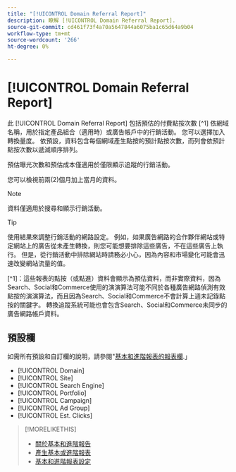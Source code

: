 ```yaml
---
title: "[!UICONTROL Domain Referral Report]"
description: 瞭解 [!UICONTROL Domain Referral Report].
source-git-commit: cd461f73f4a70a5647844a6075ba1c65d64a9b04
workflow-type: tm+mt
source-wordcount: '266'
ht-degree: 0%

---
```


# [!UICONTROL Domain Referral Report]

<!-- If we remove this report, also remove concept topic "Domain Optimization." -->

此 [!UICONTROL Domain Referral Report] 包括預估的付費點按次數 [^1] 依網域名稱，用於指定產品組合（適用時）或廣告帳戶中的行銷活動。 您可以選擇加入轉換量度。 依預設，資料包含每個網域產生點按的預計點按次數，而列會依預計點按次數以遞減順序排列。

預估曝光次數和預估成本僅適用於僅限顯示追蹤的行銷活動。

您可以檢視前兩(2)個月加上當月的資料。

>[!NOTE]
>
>資料僅適用於搜尋和顯示行銷活動。

>[!TIP]
>
>使用結果來調整行銷活動的網路設定。 例如，如果廣告網路的合作夥伴網站或特定網站上的廣告從未產生轉換，則您可能想要排除這些廣告，不在這些廣告上執行。 但是，從行銷活動中排除網站時請務必小心，因為內容和市場變化可能會迅速改變網站流量的值。

[^1]：這些報表的點按（或點進）資料會顯示為預估資料，而非實際資料，因為Search、Social和Commerce使用的演演算法可能不同於各種廣告網路偵測有效點按的演演算法，而且因為Search、Social和Commerce不會計算上週未記錄點按的關鍵字。 轉換追蹤系統可能也會包含Search、Social和Commerce未同步的廣告網路帳戶資料。

## 預設欄

如需所有預設和自訂欄的說明，請參閱&quot;[基本和進階報表的報表欄](basic-advanced-report-columns.md).」

* [!UICONTROL Domain]
* [!UICONTROL Site]
* [!UICONTROL Search Engine]
* [!UICONTROL Portfolio]
* [!UICONTROL Campaign]
* [!UICONTROL Ad Group]
* [!UICONTROL Est. Clicks]

>[!MORELIKETHIS]
>
>* [關於基本和進階報告](basic-advanced-report-about.md)
>* [產生基本或進階報表](basic-advanced-report-generate.md)
>* [基本和進階報表設定](basic-advanced-report-settings.md)


